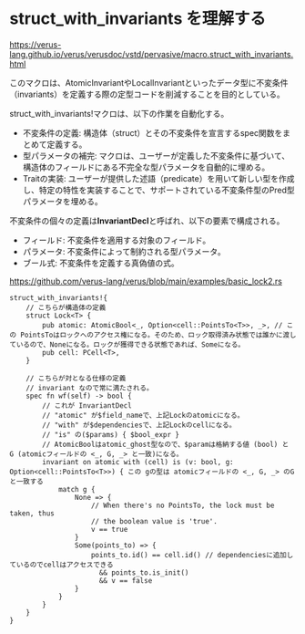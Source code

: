 # struct_with_invariants を理解する

https://verus-lang.github.io/verus/verusdoc/vstd/pervasive/macro.struct_with_invariants.html

このマクロは、AtomicInvariantやLocalInvariantといったデータ型に不変条件（invariants）を定義する際の定型コードを削減することを目的としている。

struct_with_invariants!マクロは、以下の作業を自動化する。

- 不変条件の定義: 構造体（struct）とその不変条件を宣言するspec関数をまとめて定義する。
- 型パラメータの補完: マクロは、ユーザーが定義した不変条件に基づいて、構造体のフィールドにある不完全な型パラメータを自動的に埋める。
- Traitの実装: ユーザーが提供した述語（predicate）を用いて新しい型を作成し、特定の特性を実装することで、サポートされている不変条件型のPred型パラメータを埋める。

不変条件の個々の定義は**InvariantDecl**と呼ばれ、以下の要素で構成される。

- フィールド: 不変条件を適用する対象のフィールド。
- パラメータ: 不変条件によって制約される型パラメータ。
- ブール式: 不変条件を定義する真偽値の式。


https://github.com/verus-lang/verus/blob/main/examples/basic_lock2.rs
```
struct_with_invariants!{
    // こちらが構造体の定義
    struct Lock<T> {
        pub atomic: AtomicBool<_, Option<cell::PointsTo<T>>, _>, // この PointsToはロックへのアクセス権になる。そのため、ロック取得済み状態では誰かに渡しているので、Noneになる。ロックが獲得できる状態であれば、Someになる。
        pub cell: PCell<T>,
    }

    // こちらが対となる仕様の定義
    // invariant なので常に満たされる。
    spec fn wf(self) -> bool {
        // これが InvariantDecl
        // "atomic" が$field_nameで、上記Lockのatomicになる。
        // "with" が$dependenciesで、上記Lockのcellになる。
        // "is" の($params) { $bool_expr }
        // AtomicBoolはatomic_ghost型なので、$paramは格納する値 (bool) と G (atomicフィールドの <_, G, _> と一致)になる。
        invariant on atomic with (cell) is (v: bool, g: Option<cell::PointsTo<T>>) { この gの型は atomicフィールドの <_, G, _> のGと一致する
            match g {
                None => {
                    // When there's no PointsTo, the lock must be taken, thus
                    // the boolean value is 'true'.
                    v == true
                }
                Some(points_to) => {
                    points_to.id() == cell.id() // dependenciesに追加しているのでcellはアクセスできる
                      && points_to.is_init()
                      && v == false
                }
            }
        }
    }
}
```
